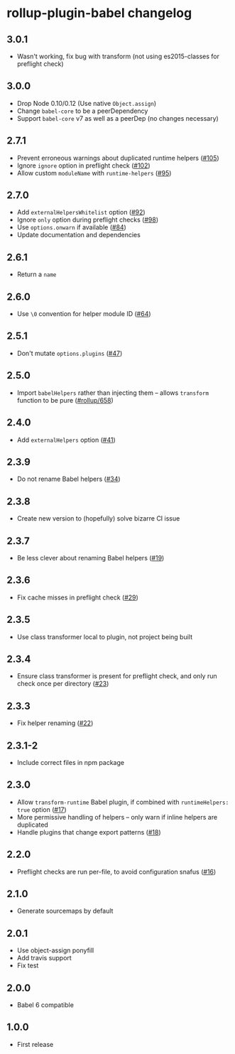 # rollup-plugin-babel changelog

## 3.0.1

* Wasn't working, fix bug with transform (not using es2015-classes for preflight check)

## 3.0.0

* Drop Node 0.10/0.12 (Use native `Object.assign`)
* Change `babel-core` to be a peerDependency
* Support `babel-core` v7 as well as a peerDep (no changes necessary)

## 2.7.1

* Prevent erroneous warnings about duplicated runtime helpers ([#105](https://github.com/rollup/rollup-plugin-babel/issues/105))
* Ignore `ignore` option in preflight check ([#102](https://github.com/rollup/rollup-plugin-babel/issues/102))
* Allow custom `moduleName` with `runtime-helpers` ([#95](https://github.com/rollup/rollup-plugin-babel/issues/95))

## 2.7.0

* Add `externalHelpersWhitelist` option ([#92](https://github.com/rollup/rollup-plugin-babel/pull/92))
* Ignore `only` option during preflight checks ([#98](https://github.com/rollup/rollup-plugin-babel/issues/98))
* Use `options.onwarn` if available ([#84](https://github.com/rollup/rollup-plugin-babel/issues/84))
* Update documentation and dependencies

## 2.6.1

* Return a `name`

## 2.6.0

* Use `\0` convention for helper module ID ([#64](https://github.com/rollup/rollup-plugin-babel/issues/64))

## 2.5.1

* Don't mutate `options.plugins` ([#47](https://github.com/rollup/rollup-plugin-babel/issues/47))

## 2.5.0

* Import `babelHelpers` rather than injecting them – allows `transform` function to be pure ([#rollup/658](https://github.com/rollup/rollup/pull/658#issuecomment-223876824))

## 2.4.0

* Add `externalHelpers` option ([#41](https://github.com/rollup/rollup-plugin-babel/pull/41))

## 2.3.9

* Do not rename Babel helpers ([#34](https://github.com/rollup/rollup-plugin-babel/pull/34))

## 2.3.8

* Create new version to (hopefully) solve bizarre CI issue

## 2.3.7

* Be less clever about renaming Babel helpers ([#19](https://github.com/rollup/rollup-plugin-babel/issues/19))

## 2.3.6

* Fix cache misses in preflight check ([#29](https://github.com/rollup/rollup-plugin-babel/pull/29))

## 2.3.5

* Use class transformer local to plugin, not project being built

## 2.3.4

* Ensure class transformer is present for preflight check, and only run check once per directory ([#23](https://github.com/rollup/rollup-plugin-babel/issues/23))

## 2.3.3

* Fix helper renaming ([#22](https://github.com/rollup/rollup-plugin-babel/issues/22))

## 2.3.1-2

* Include correct files in npm package

## 2.3.0

* Allow `transform-runtime` Babel plugin, if combined with `runtimeHelpers: true` option ([#17](https://github.com/rollup/rollup-plugin-babel/issues/17))
* More permissive handling of helpers – only warn if inline helpers are duplicated
* Handle plugins that change export patterns ([#18](https://github.com/rollup/rollup-plugin-babel/issues/18))

## 2.2.0

* Preflight checks are run per-file, to avoid configuration snafus ([#16](https://github.com/rollup/rollup-plugin-babel/issues/16))

## 2.1.0

* Generate sourcemaps by default

## 2.0.1

* Use object-assign ponyfill
* Add travis support
* Fix test

## 2.0.0

* Babel 6 compatible

## 1.0.0

* First release
